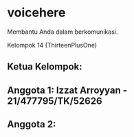 # voicehere
Membantu Anda dalam berkomunikasi.

Kelompok 14 (ThirteenPlusOne)
## Ketua Kelompok: 
## Anggota 1: Izzat Arroyyan - 21/477795/TK/52626
## Anggota 2: 
